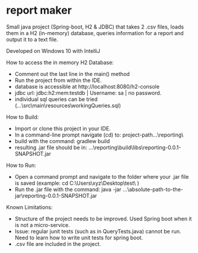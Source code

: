 # report maker
Small java project (Spring-boot, H2 & JDBC) that takes 2 .csv files, loads them in a H2 (in-memory) database, queries information for a report and output it to a text file.

Developed on Windows 10 with IntelliJ

How to access the in memory H2 Database:
- Comment out the last line in the main() method
- Run the project from within the IDE.
- database is accessible at http://localhost:8080/h2-console
- jdbc url: jdbc:h2:mem:testdb | Username: sa | no password.
- individual sql queries can be tried (...\src\main\resources\workingQueries.sql)

How to Build:
- Import or clone this project in your IDE.
- In a command-line prompt navigate (cd) to: project-path...\reporting\
- build with the command: gradlew build
- resulting .jar file should be in: ...\reporting\build\libs\reporting-0.0.1-SNAPSHOT.jar

How to Run:
- Open a command prompt and navigate to the folder where your .jar file is saved (example: cd C:\Users\xyz\Desktop\test\ )
- Run the .jar file with the command: java -jar ...\absolute-path-to-the-jar\reporting-0.0.1-SNAPSHOT.jar

Known Limitations: 
- Structure of the project needs to be improved. Used Spring boot when it is not a micro-service.
- Issue: regular junit tests (such as in QueryTests.java) cannot be run. Need to learn how to write unit tests for spring boot.
- .csv file are included in the project.

